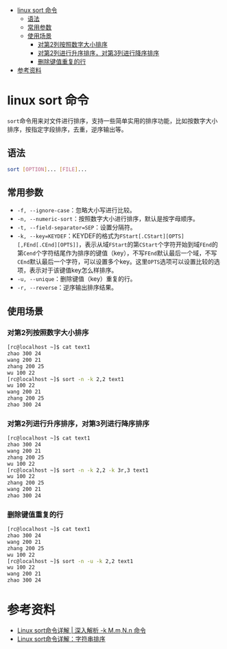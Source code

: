 - [linux sort 命令](#linux-sort-命令)
  - [语法](#语法)
  - [常用参数](#常用参数)
  - [使用场景](#使用场景)
    - [对第2列按照数字大小排序](#对第2列按照数字大小排序)
    - [对第2列进行升序排序，对第3列进行降序排序](#对第2列进行升序排序对第3列进行降序排序)
    - [删除键值重复的行](#删除键值重复的行)
- [参考资料](#参考资料)

# linux sort 命令

`sort`命令用来对文件进行排序，支持一些简单实用的排序功能，比如按数字大小排序，按指定字段排序，去重，逆序输出等。

## 语法

```bash
sort [OPTION]... [FILE]...
```

## 常用参数

- `-f, --ignore-case`：忽略大小写进行比较。
- `-n, --numeric-sort`：按照数字大小进行排序，默认是按字母顺序。
- `-t, --field-separator=SEP`：设置分隔符。
- `-k, --key=KEYDEF`：KEYDEF的格式为`FStart[.CStart][OPTS][,FEnd[.CEnd][OPTS]]`，表示从域`FStart`的第`CStart`个字符开始到域`FEnd`的第`Cend`个字符结尾作为排序的键值（key），不写`FEnd`默认最后一个域，不写`CEnd`默认最后一个字符，可以设置多个key。这里`OPTS`选项可以设置比较的选项，表示对于该键值key怎么样排序。
- `-u, --unique`：删除键值（key）重复的行。
- `-r, --reverse`：逆序输出排序结果。

## 使用场景

### 对第2列按照数字大小排序

```bash
[rc@localhost ~]$ cat text1
zhao 300 24
wang 200 21
zhang 200 25
wu 100 22
[rc@localhost ~]$ sort -n -k 2,2 text1
wu 100 22
wang 200 21
zhang 200 25
zhao 300 24
```

### 对第2列进行升序排序，对第3列进行降序排序

```bash
[rc@localhost ~]$ cat text1
zhao 300 24
wang 200 21
zhang 200 25
wu 100 22
[rc@localhost ~]$ sort -n -k 2,2 -k 3r,3 text1
wu 100 22
zhang 200 25
wang 200 21
zhao 300 24
```

### 删除键值重复的行

```bash
[rc@localhost ~]$ cat text1
zhao 300 24
wang 200 21
zhang 200 25
wu 100 22
[rc@localhost ~]$ sort -n -u -k 2,2 text1
wu 100 22
wang 200 21
zhao 300 24
```

# 参考资料

- [Linux sort命令详解 | 深入解析 -k M.m,N.n 命令](https://blog.csdn.net/succing/article/details/120742670)
- [Linux sort命令详解：字符串排序](https://www.cnblogs.com/sunlong88/p/16356693.html)

